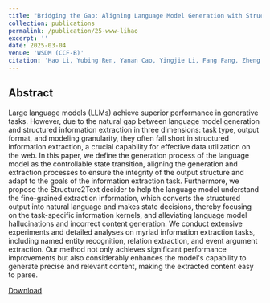 ```yaml
---
title: "Bridging the Gap: Aligning Language Model Generation with Structured Information Extraction via Controllable State Transition"
collection: publications
permalink: /publication/25-www-lihao
excerpt: ''
date: 2025-03-04
venue: 'WSDM (CCF-B)'
citation: 'Hao Li, Yubing Ren, Yanan Cao, Yingjie Li, Fang Fang, Zheng Lin, Shi Wang: Bridging the Gap: Aligning Language Model Generation with Structured Information Extraction via Controllable State Transition. WWW 2025: 1811-1821'
---
```

Abstract
--
Large language models (LLMs) achieve superior performance in generative tasks. However, due to the natural gap between language model generation and structured information extraction in three dimensions: task type, output format, and modeling granularity, they often fall short in structured information extraction, a crucial capability for effective data utilization on the web. In this paper, we define the generation process of the language model as the controllable state transition, aligning the generation and extraction processes to ensure the integrity of the output structure and adapt to the goals of the information extraction task. Furthermore, we propose the Structure2Text decider to help the language model understand the fine-grained extraction information, which converts the structured output into natural language and makes state decisions, thereby focusing on the task-specific information kernels, and alleviating language model hallucinations and incorrect content generation. We conduct extensive experiments and detailed analyses on myriad information extraction tasks, including named entity recognition, relation extraction, and event argument extraction. Our method not only achieves significant performance improvements but also considerably enhances the model's capability to generate precise and relevant content, making the extracted content easy to parse.

[Download](https://dl.acm.org/doi/10.1145/3696410.3714571)
